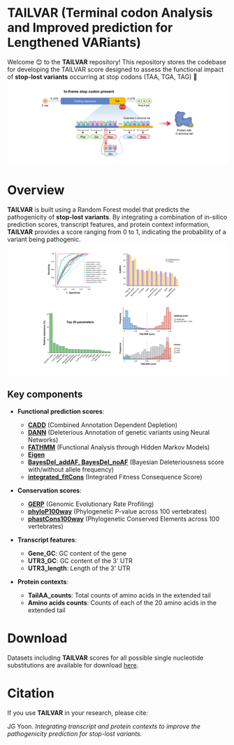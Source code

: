 # TAILVAR (Terminal codon Analysis and Improved prediction for Lengthened VARiants)
Welcome 😊 to the **TAILVAR** repository! This repository stores the codebase for developing the TAILVAR score designed to assess the functional impact of **stop-lost variants** occurring at stop codons (TAA, TGA, TAG) 🚀
![TAILVAR overview](images/TAILVAR_overview.jpg)

# Overview
**TAILVAR** is built using a Random Forest model that predicts the pathogenicity of **stop-lost variants**. By integrating a combination of in-silico prediction scores, transcript features, and protein context information, **TAILVAR** provides a score ranging from 0 to 1, indicating the probability of a variant being pathogenic.
![TAILVAR overview](images/TAILVAR_performance.jpg)

## Key components

- **Functional prediction scores**:
  - **[CADD](http://cadd.gs.washington.edu/)** (Combined Annotation Dependent Depletion)
  - **[DANN](https://cbcl.ics.uci.edu/public_data/DANN/)** (Deleterious Annotation of genetic variants using Neural Networks)
  - **[FATHMM](http://fathmm.biocompute.org.uk/fathmmMKL.htm)** (Functional Analysis through Hidden Markov Models)
  - **[Eigen](http://www.columbia.edu/~ii2135/eigen.html)**
  - **[BayesDel_addAF, BayesDel_noAF](http://fengbj-laboratory.org/BayesDel/BayesDel.html)** (Bayesian Deleteriousness score with/without allele frequency)
  - **[integrated_fitCons](https://www.nature.com/articles/ng.3196)** (Integrated Fitness Consequence Score)

- **Conservation scores**:
  - **[GERP](http://mendel.stanford.edu/SidowLab/downloads/gerp/)** (Genomic Evolutionary Rate Profiling)
  - **[phyloP100way](http://hgdownload.soe.ucsc.edu/goldenPath/hg38/phyloP100way/)** (Phylogenetic P-value across 100 vertebrates)
  - **[phastCons100way](http://hgdownload.soe.ucsc.edu/goldenPath/hg38/phastCons100way/)** (Phylogenetic Conserved Elements across 100 vertebrates)

- **Transcript features**:
  - **Gene_GC**: GC content of the gene
  - **UTR3_GC**: GC content of the 3' UTR
  - **UTR3_length**: Length of the 3' UTR

- **Protein contexts**:
  - **TailAA_counts**: Total counts of amino acids in the extended tail
  - **Amino acids counts**: Counts of each of the 20 amino acids in the extended tail

# Download
Datasets including **TAILVAR** scores for all possible single nucleotide substitutions are available for download [here](https://zenodo.org/records/13846886).

# Citation
If you use **TAILVAR** in your research, please cite:

JG Yoon. *Integrating transcript and protein contexts to improve the pathogenicity prediction for stop-lost variants.*
